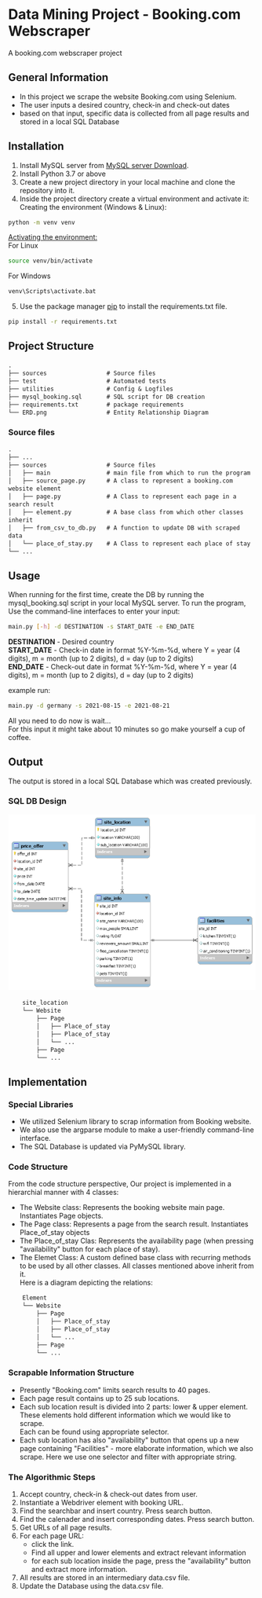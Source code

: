 Data Mining Project - Booking.com Webscraper
============================  
A booking.com webscraper project 
## General Information
- In this project we scrape the website Booking.com using Selenium.
- The user inputs a desired country, check-in and check-out dates
- based on that input, specific data is collected from all page results and stored in a local SQL Database

## Installation
1. Install MySQL server from [MySQL server Download](https://dev.mysql.com/downloads/mysql/).
2. Install Python 3.7 or above 
3. Create a new project directory in your local machine and clone the repository into it.
4. Inside the project directory create a virtual environment and activate it:    
  Creating the environment (Windows & Linux):
  ```bash
  python -m venv venv
  ```
  <ins> Activating the environment: </ins>  
  For Linux  
  ```bash
  source venv/bin/activate
  ```
  For Windows   
  ```bash
  venv\Scripts\activate.bat
  ```
5. Use the package manager [pip](https://pip.pypa.io/en/stable/) to install the requirements.txt file. 
```bash
pip install -r requirements.txt
```

## Project Structure
    .
    ├── sources                 # Source files
    ├── test                    # Automated tests 
    ├── utilities               # Config & Logfiles
    ├── mysql_booking.sql       # SQL script for DB creation
    ├── requirements.txt        # package requirements 
    └── ERD.png                 # Entity Relationship Diagram 
### Source files
    .
    ├── ...
    ├── sources                 # Source files
    │   ├── main                # main file from which to run the program 
    │   ├── source_page.py      # A class to represent a booking.com website element
    │   ├── page.py             # A Class to represent each page in a search result
    │   ├── element.py          # A base class from which other classes inherit
    │   ├── from_csv_to_db.py   # A function to update DB with scraped data
    │   └── place_of_stay.py    # A Class to represent each place of stay
    └── ...
## Usage
When running for the first time, create the DB by running the  mysql_booking.sql script in your local MySQL server.
To run the program, Use the command-line interfaces to enter your input:
```bash
main.py [-h] -d DESTINATION -s START_DATE -e END_DATE
```
**DESTINATION** - Desired country   
**START_DATE**  - Check-in date in format %Y-%m-%d, where Y = year (4 digits), m = month (up to 2 digits), d = day (up to 2 digits)  
**END_DATE**    - Check-out date in format %Y-%m-%d, where Y = year (4 digits), m = month (up to 2 digits), d = day (up to 2 digits)

example run:
```bash
main.py -d germany -s 2021-08-15 -e 2021-08-21
```
All you need to do now is wait... \
For this input it might take about 10 minutes so go make yourself a cup of coffee.

## Output
The output is stored in a local SQL Database which was created previously.

### SQL DB Design  
![This is an image](/ERD.png)

```
    site_location
    └── Website                 
        ├── Page                
        │   ├── Place_of_stay                
        │   ├── Place_of_stay      
        │   └── ...    
        ├── Page
        └── ...
```     

## Implementation
### Special Libraries
- We utilized Selenium library to scrap information from Booking website.
- We also use the argparse module to make a user-friendly command-line interface.
- The SQL Database is updated via PyMySQL library.

### Code Structure
From the code structure perspective, Our project is implemented in a hierarchial manner with 4 classes:
- The Website class: Represents the booking website main page. Instantiates Page objects.  
- The Page class: Represents a page from the search result.  Instantiates Place_of_stay objects  
- The Place_of_stay Clas: Represents the availability page (when pressing "availability" button for each place of stay). 
- The Elemet Class: A custom defined base class with recurring methods to be used by all other classes. All classes mentioned above inherit from it.  
Here is a diagram depicting the relations:

```
    Element
    └── Website                 
        ├── Page                
        │   ├── Place_of_stay                
        │   ├── Place_of_stay      
        │   └── ...    
        ├── Page
        └── ...
```     
### Scrapable Information Structure
- Presently "Booking.com" limits search results to 40 pages. 
- Each page result contains up to 25 sub locations. 
- Each sub location result is divided into 2 parts: lower & upper element. These elements hold different information which we would like to scrape.  
  Each can be found using appropriate selector.
- Each sub location has also "availability" button that opens up a new page containing "Facilities" - more elaborate information, which we also scrape. Here we use one selector and filter with appropriate string.

### The Algorithmic Steps
1. Accept country, check-in & check-out dates from user.
2. Instantiate a Webdriver element with booking URL.
3. Find the searchbar and insert country. Press search button.
4. Find the calenader and insert corresponding dates. Press search button.
5. Get URLs of all page results.
6. For each page URL:
   - click the link. 
   - Find all upper and lower elements and extract relevant information
   - for each sub location inside the page, press the "availability" button and extract more information.
8. All results are stored in an intermediary data.csv file.
9. Update the Database using the data.csv file.
